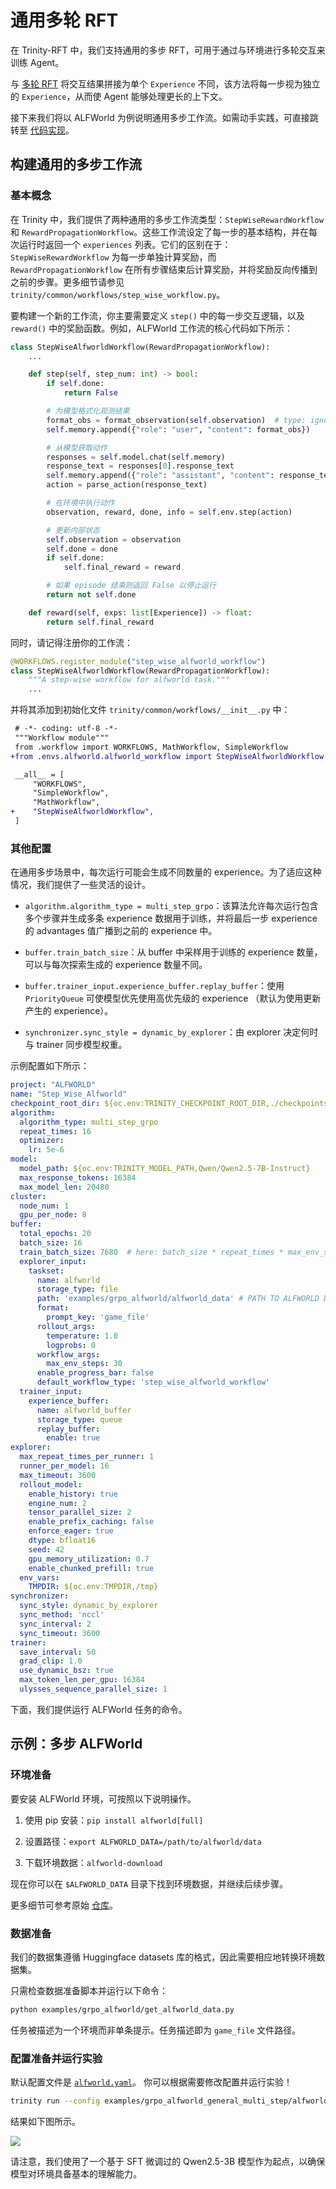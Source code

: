 # 通用多轮 RFT

在 Trinity-RFT 中，我们支持通用的多步 RFT，可用于通过与环境进行多轮交互来训练 Agent。

与 [多轮 RFT](./example_multi_turn.md) 将交互结果拼接为单个 `Experience` 不同，该方法将每一步视为独立的 `Experience`，从而使 Agent 能够处理更长的上下文。

接下来我们将以 ALFWorld 为例说明通用多步工作流。如需动手实践，可直接跳转至 [代码实现](#example-multi-step-alfworld)。

## 构建通用的多步工作流

### 基本概念

在 Trinity 中，我们提供了两种通用的多步工作流类型：`StepWiseRewardWorkflow` 和 `RewardPropagationWorkflow`。这些工作流设定了每一步的基本结构，并在每次运行时返回一个 `experiences` 列表。它们的区别在于：`StepWiseRewardWorkflow` 为每一步单独计算奖励，而 `RewardPropagationWorkflow` 在所有步骤结束后计算奖励，并将奖励反向传播到之前的步骤。更多细节请参见 `trinity/common/workflows/step_wise_workflow.py`。

要构建一个新的工作流，你主要需要定义 `step()` 中的每一步交互逻辑，以及 `reward()` 中的奖励函数。例如，ALFWorld 工作流的核心代码如下所示：

```python
class StepWiseAlfworldWorkflow(RewardPropagationWorkflow):
    ...

    def step(self, step_num: int) -> bool:
        if self.done:
            return False

        # 为模型格式化观测结果
        format_obs = format_observation(self.observation)  # type: ignore
        self.memory.append({"role": "user", "content": format_obs})

        # 从模型获取动作
        responses = self.model.chat(self.memory)
        response_text = responses[0].response_text
        self.memory.append({"role": "assistant", "content": response_text})
        action = parse_action(response_text)

        # 在环境中执行动作
        observation, reward, done, info = self.env.step(action)

        # 更新内部状态
        self.observation = observation
        self.done = done
        if self.done:
            self.final_reward = reward

        # 如果 episode 结束则返回 False 以停止运行
        return not self.done

    def reward(self, exps: list[Experience]) -> float:
        return self.final_reward
```

同时，请记得注册你的工作流：
```python
@WORKFLOWS.register_module("step_wise_alfworld_workflow")
class StepWiseAlfworldWorkflow(RewardPropagationWorkflow):
    """A step-wise workflow for alfworld task."""
    ...
```

并将其添加到初始化文件 `trinity/common/workflows/__init__.py` 中：

```diff
 # -*- coding: utf-8 -*-
 """Workflow module"""
 from .workflow import WORKFLOWS, MathWorkflow, SimpleWorkflow
+from .envs.alfworld.alfworld_workflow import StepWiseAlfworldWorkflow

 __all__ = [
     "WORKFLOWS",
     "SimpleWorkflow",
     "MathWorkflow",
+    "StepWiseAlfworldWorkflow",
 ]
```

### 其他配置

在通用多步场景中，每次运行可能会生成不同数量的 experience。为了适应这种情况，我们提供了一些灵活的设计。

- `algorithm.algorithm_type = multi_step_grpo`：该算法允许每次运行包含多个步骤并生成多条 experience 数据用于训练，并将最后一步 experience 的 advantages 值广播到之前的 experience 中。

- `buffer.train_batch_size`：从 buffer 中采样用于训练的 experience 数量，可以与每次探索生成的 experience 数量不同。

- `buffer.trainer_input.experience_buffer.replay_buffer`：使用 `PriorityQueue` 可使模型优先使用高优先级的 experience （默认为使用更新产生的 experience）。

- `synchronizer.sync_style = dynamic_by_explorer`：由 explorer 决定何时与 trainer 同步模型权重。

示例配置如下所示：

```yaml
project: "ALFWORLD"
name: "Step_Wise_Alfworld"
checkpoint_root_dir: ${oc.env:TRINITY_CHECKPOINT_ROOT_DIR,./checkpoints}
algorithm:
  algorithm_type: multi_step_grpo
  repeat_times: 16
  optimizer:
    lr: 5e-6
model:
  model_path: ${oc.env:TRINITY_MODEL_PATH,Qwen/Qwen2.5-7B-Instruct}
  max_response_tokens: 16384
  max_model_len: 20480
cluster:
  node_num: 1
  gpu_per_node: 8
buffer:
  total_epochs: 20
  batch_size: 16
  train_batch_size: 7680  # here: batch_size * repeat_times * max_env_steps
  explorer_input:
    taskset:
      name: alfworld
      storage_type: file
      path: 'examples/grpo_alfworld/alfworld_data' # PATH TO ALFWORLD DATA
      format:
        prompt_key: 'game_file'
      rollout_args:
        temperature: 1.0
        logprobs: 0
      workflow_args:
        max_env_steps: 30
      enable_progress_bar: false
      default_workflow_type: 'step_wise_alfworld_workflow'
  trainer_input:
    experience_buffer:
      name: alfworld_buffer
      storage_type: queue
      replay_buffer:
        enable: true
explorer:
  max_repeat_times_per_runner: 1
  runner_per_model: 16
  max_timeout: 3600
  rollout_model:
    enable_history: true
    engine_num: 2
    tensor_parallel_size: 2
    enable_prefix_caching: false
    enforce_eager: true
    dtype: bfloat16
    seed: 42
    gpu_memory_utilization: 0.7
    enable_chunked_prefill: true
  env_vars:
    TMPDIR: ${oc.env:TMPDIR,/tmp}
synchronizer:
  sync_style: dynamic_by_explorer
  sync_method: 'nccl'
  sync_interval: 2
  sync_timeout: 3600
trainer:
  save_interval: 50
  grad_clip: 1.0
  use_dynamic_bsz: true
  max_token_len_per_gpu: 16384
  ulysses_sequence_parallel_size: 1
```

下面，我们提供运行 ALFWorld 任务的命令。

## 示例：多步 ALFWorld

### 环境准备

要安装 ALFWorld 环境，可按照以下说明操作。

1. 使用 pip 安装：`pip install alfworld[full]`

2. 设置路径：`export ALFWORLD_DATA=/path/to/alfworld/data`

3. 下载环境数据：`alfworld-download`

现在你可以在 `$ALFWORLD_DATA` 目录下找到环境数据，并继续后续步骤。

更多细节可参考原始 [仓库](https://github.com/alfworld/alfworld)。

### 数据准备
我们的数据集遵循 Huggingface datasets 库的格式，因此需要相应地转换环境数据集。

只需检查数据准备脚本并运行以下命令：
```bash
python examples/grpo_alfworld/get_alfworld_data.py
```

任务被描述为一个环境而非单条提示。任务描述即为 `game_file` 文件路径。

### 配置准备并运行实验

默认配置文件是 [`alfworld.yaml`](https://github.com/modelscope/Trinity-RFT/tree/main/examples/grpo_alfworld_general_multi_step/alfworld.yaml)。
你可以根据需要修改配置并运行实验！

```bash
trinity run --config examples/grpo_alfworld_general_multi_step/alfworld.yaml
```

结果如下图所示。

![](../../assets/alfworldv2_reward.png)


请注意，我们使用了一个基于 SFT 微调过的 Qwen2.5-3B 模型作为起点，以确保模型对环境具备基本的理解能力。
